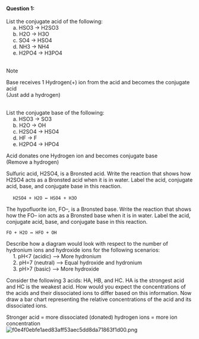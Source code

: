 #### Question 1:
List the conjugate acid of the following:   
  a. HSO3 → H2SO3   
  b. H2O → H3O   
  c. SO4 → HSO4   
  d. NH3 → NH4   
  e. H2PO4 → H3PO4   
     

>[!NOTE]
>Base receives 1 Hydrogen(+) ion from the acid and becomes the conjugate acid   
>(Just add a hydrogen)   

       
List the conjugate base of the following:   
  a. HSO3 → SO3   
  b. H2O → OH   
  c. H2SO4 → HSO4   
  d. HF → F   
  e. H2PO4 → HPO4   
   
Acid donates one Hydrogen ion and becomes conjugate base   
(Remove a hydrogen)   
   
Sulfuric acid, H2SO4, is a Bronsted acid. Write the reaction that shows how H2SO4 acts as a Bronsted acid when it is in water. Label the acid, conjugate acid, base, and conjugate base in this reaction.   
   
  `H2SO4 + H2O ↔️ HSO4 + H3O`    
   
The hypofluorite ion, FO–, is a Bronsted base. Write the reaction that shows how the FO– ion acts as a Bronsted base when it is in water. Label the acid, conjugate acid, base, and conjugate base in this reaction.   
   
`FO + H2O ↔️ HFO + OH`    
   
Describe how a diagram would look with respect to the number of 
hydronium ions and hydroxide ions for the following scenarios:   
  1. pH<7 (acidic)      ⟶ More hydronium   
  2. pH=7 (neutral)    ⟶ Equal hydroxide and hydronium   
  3. pH>7 (basic)       ⟶ More hydroxide   
   
Consider the following 3 acids: HA, HB, and HC.  HA is the strongest acid and HC is the weakest acid.  How would you expect the concentrations of the acids and their dissociated ions to differ based on this information.  Now draw a bar chart representing the relative concentrations of the acid and its dissociated ions.   
   
Stronger acid = more dissociated (donated) hydrogen ions = more ion concentration   
![f0e4f0ebfe1aed83aff53aec5dd8da71863f1d00.png](files/f0e4f0ebfe1aed83aff53aec5dd8da71863f1d00.png)    
   

